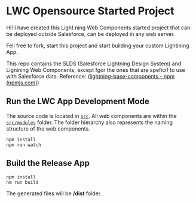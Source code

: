 # LWC Opensource Started Project

Hi! I have created this Light ning Web Components started project that can be deployed outside Salesforce, can be deployed in any web server. 

Fell free to fork, start this project and start building your custom Lightining App.


This repo contains the SLDS (Salesforce Lightning Design System) and Lignining Web Components, except fgor the ones that are speficif to use with Salesforce data.
Reference: ([lightning-base-components - npm (npmjs.com)](https://www.npmjs.com/package/lightning-base-components))

## Run the LWC App Development Mode

The source code is located in [`src`](./src).
All web components are within the [`src/modules`](./src/modules) folder. The folder hierarchy also represents the naming structure of the web components.

```console
npm install
npm run watch
```


## Build the Release App
```console
npm install
nm run build
```
The generated files will be **/dist** folder.
